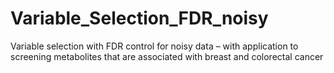 # Variable_Selection_FDR_noisy
Variable selection with FDR control for noisy data – with application to
screening metabolites that are associated with breast and colorectal cancer

